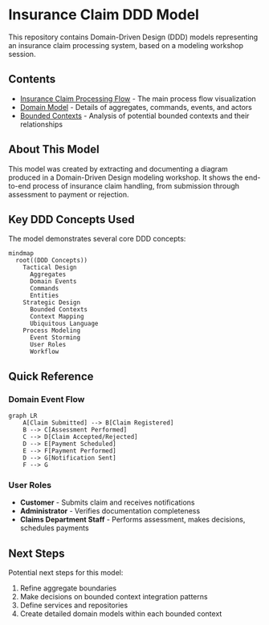 # Insurance Claim DDD Model

This repository contains Domain-Driven Design (DDD) models representing an insurance claim processing system, based on a modeling workshop session.

## Contents

- [Insurance Claim Processing Flow](ddd-insurance-claim-process.md) - The main process flow visualization
- [Domain Model](ddd-domain-model.md) - Details of aggregates, commands, events, and actors
- [Bounded Contexts](ddd-bounded-contexts.md) - Analysis of potential bounded contexts and their relationships

## About This Model

This model was created by extracting and documenting a diagram produced in a Domain-Driven Design modeling workshop. It shows the end-to-end process of insurance claim handling, from submission through assessment to payment or rejection.

## Key DDD Concepts Used

The model demonstrates several core DDD concepts:

```mermaid
mindmap
  root((DDD Concepts))
    Tactical Design
      Aggregates
      Domain Events
      Commands
      Entities
    Strategic Design
      Bounded Contexts
      Context Mapping
      Ubiquitous Language
    Process Modeling
      Event Storming
      User Roles
      Workflow
```

## Quick Reference

### Domain Event Flow

```mermaid
graph LR
    A[Claim Submitted] --> B[Claim Registered]
    B --> C[Assessment Performed]
    C --> D[Claim Accepted/Rejected]
    D --> E[Payment Scheduled]
    E --> F[Payment Performed]
    D --> G[Notification Sent]
    F --> G
```

### User Roles

- **Customer** - Submits claim and receives notifications
- **Administrator** - Verifies documentation completeness  
- **Claims Department Staff** - Performs assessment, makes decisions, schedules payments

## Next Steps

Potential next steps for this model:

1. Refine aggregate boundaries
2. Make decisions on bounded context integration patterns
3. Define services and repositories
4. Create detailed domain models within each bounded context 